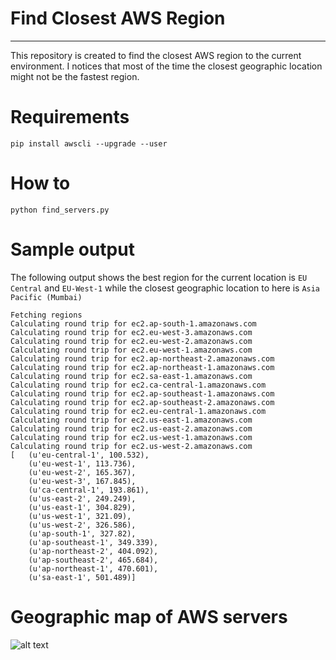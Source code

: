 # Find Closest AWS Region
---

This repository is created to find the closest AWS region to the current environment. I notices that most of the time the closest geographic location might not be the fastest region. 

# Requirements
```pip install awscli --upgrade --user```

# How to
```python find_servers.py```

# Sample output
The following output shows the best region for the current location is `EU Central` and `EU-West-1` while the closest geographic location to here is `Asia Pacific (Mumbai)`

```
Fetching regions
Calculating round trip for ec2.ap-south-1.amazonaws.com
Calculating round trip for ec2.eu-west-3.amazonaws.com
Calculating round trip for ec2.eu-west-2.amazonaws.com
Calculating round trip for ec2.eu-west-1.amazonaws.com
Calculating round trip for ec2.ap-northeast-2.amazonaws.com
Calculating round trip for ec2.ap-northeast-1.amazonaws.com
Calculating round trip for ec2.sa-east-1.amazonaws.com
Calculating round trip for ec2.ca-central-1.amazonaws.com
Calculating round trip for ec2.ap-southeast-1.amazonaws.com
Calculating round trip for ec2.ap-southeast-2.amazonaws.com
Calculating round trip for ec2.eu-central-1.amazonaws.com
Calculating round trip for ec2.us-east-1.amazonaws.com
Calculating round trip for ec2.us-east-2.amazonaws.com
Calculating round trip for ec2.us-west-1.amazonaws.com
Calculating round trip for ec2.us-west-2.amazonaws.com
[   (u'eu-central-1', 100.532),
    (u'eu-west-1', 113.736),
    (u'eu-west-2', 165.367),
    (u'eu-west-3', 167.845),
    (u'ca-central-1', 193.861),
    (u'us-east-2', 249.249),
    (u'us-east-1', 304.829),
    (u'us-west-1', 321.09),
    (u'us-west-2', 326.586),
    (u'ap-south-1', 327.82),
    (u'ap-southeast-1', 349.339),
    (u'ap-northeast-2', 404.092),
    (u'ap-southeast-2', 465.684),
    (u'ap-northeast-1', 470.601),
    (u'sa-east-1', 501.489)]
```

# Geographic map of AWS servers

![alt text](https://d1.awsstatic.com/global-infrastructure/maps/Global_Infrastructure_about-aws_12.6.17.8047dae94d37855413251eafdf0809cf78ea65a6.png)
